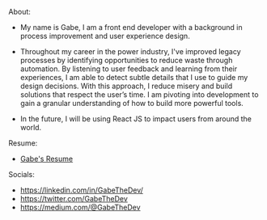 About:
- My name is Gabe, I am a front end developer with a background in process improvement and user experience design.
   
- Throughout my career in the power industry, I've improved legacy processes by identifying opportunities to reduce waste through automation. By listening to user feedback and learning from their experiences, I am able to detect subtle details that I use to guide my design decisions. With this approach, I reduce misery and build solutions that respect the user’s time. I am pivoting into development to gain a granular understanding of how to build more powerful tools.

- In the future, I will be using React JS to impact users from around the world.

Resume:

- [Gabe's Resume](https://github.com/gabrielwright1/gabrielwright1/files/8216402/Gabe_Wright_Resume.pdf)

Socials: 

- https://linkedin.com/in/GabeTheDev/
- https://twitter.com/GabeTheDev
- https://medium.com/@GabeTheDev

<!---
gabrielwright1/gabrielwright1 is a ✨ special ✨ repository because its `README.md` (this file) appears on your GitHub profile.
You can click the Preview link to take a look at your changes.
--->
